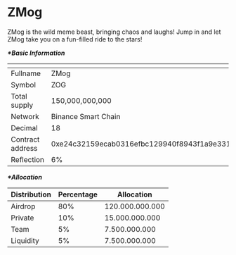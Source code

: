 # ZMog

ZMog is the wild meme beast, bringing chaos and laughs! Jump in and let ZMog take you on a fun-filled ride to the stars!

_**\*Basic Information**_

<table data-header-hidden><thead><tr><th width="214"></th><th></th></tr></thead><tbody><tr><td>Fullname</td><td>ZMog</td></tr><tr><td>Symbol</td><td>ZOG</td></tr><tr><td>Total supply</td><td>150,000,000,000</td></tr><tr><td>Network</td><td>Binance Smart Chain</td></tr><tr><td>Decimal</td><td>18</td></tr><tr><td>Contract address</td><td>0xe24c32159ecab0316efbc129940f8943f1a9e331</td></tr><tr><td>Reflection</td><td>6%</td></tr></tbody></table>

_**\*Allocation**_

| Distribution | Percentage | Allocation      |
| ------------ | ---------- | --------------- |
| Airdrop      | 80%        | 120.000.000.000 |
| Private      | 10%        | 15.000.000.000  |
| Team         | 5%         | 7.500.000.000   |
| Liquidity    | 5%         | 7.500.000.000   |
